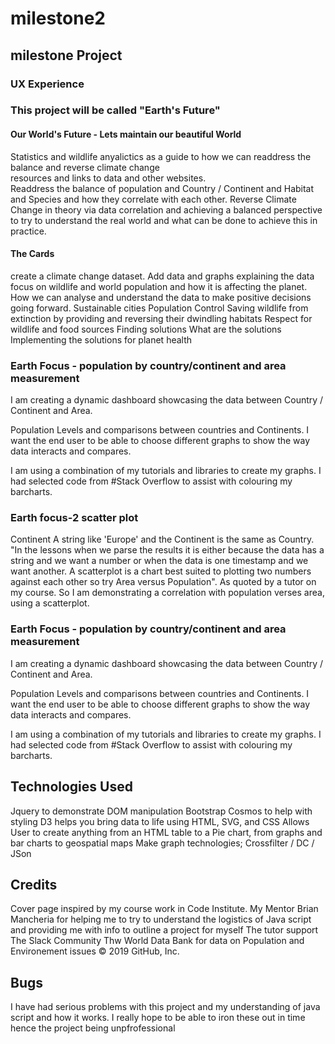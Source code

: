 # milestone2
## milestone Project 


### UX Experience
### This project will be called "Earth's Future"  
#### Our World's Future - Lets maintain our beautiful World 
Statistics and wildlife anyalictics as a guide to how we can readdress the balance and reverse climate change  
resources and links to data and other websites.  
Readdress the balance of population and  Country / Continent and Habitat and Species and how they correlate with each other.
Reverse Climate Change in theory via data correlation and achieving a balanced perspective to try to understand the real world and what can be done to achieve this in practice.
#### The Cards
create a climate change dataset.
Add data and graphs explaining the data
focus on wildlife and world population and how it is affecting the planet. How we can analyse and understand the data to make positive decisions going forward.
Sustainable cities
Population Control
Saving wildlife from extinction 
by providing and reversing  their dwindling habitats
Respect for wildlife and food sources
Finding solutions 
What are the solutions
Implementing the solutions for planet health

### Earth Focus - population by country/continent and area measurement
I am creating a dynamic dashboard showcasing the data between Country / Continent and Area.

Population Levels and comparisons between countries and Continents. I want the end user to be able to choose different graphs to show the way data interacts and compares.

I am using a combination of my tutorials and libraries to create my graphs. I had selected code from #Stack Overflow to assist with colouring my barcharts.

### Earth focus-2 scatter plot
Continent A string like 'Europe' and the Continent is the same as Country. "In the lessons when we parse the results it is either because the data has a string and we want a number or when the data is one timestamp and we want another. A scatterplot is a chart best suited to plotting two numbers against each other so try Area versus Population". As quoted by a tutor on my course. So I am demonstrating a correlation with population verses area, using a scatterplot.


### Earth Focus - population by country/continent and area measurement
I am creating a dynamic dashboard showcasing the data between Country / Continent and Area.

Population Levels and comparisons between countries and Continents. I want the end user to be able to choose different graphs to show the way data interacts and compares.

I am using a combination of my tutorials and libraries to create my graphs. I had selected code from #Stack Overflow to assist with colouring my barcharts.

## Technologies Used
Jquery to demonstrate DOM manipulation
Bootstrap Cosmos to help with styling 
D3 helps you bring data to life using HTML, SVG, and CSS    Allows User to create anything from an HTML table to a Pie chart, from graphs and bar charts to geospatial maps 
Make graph technologies; Crossfilter / DC / JSon



## Credits
Cover page inspired by my course work in Code Institute.
My Mentor Brian Mancheria for helping me to try to understand the logistics of Java script and providing me with info to outline a project for myself
The tutor support
The Slack Community
Thw World Data Bank for data on Population and Environement issues
© 2019 GitHub, Inc.

## Bugs
I have had serious problems with this project and my understanding of java script and how it works.
I really hope to be able to iron these out in time hence the project being unpfrofessional 
